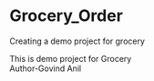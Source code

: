 # Grocery_Order
Creating a demo project for grocery

This is demo project for Grocery
<br>
Author-Govind Anil
